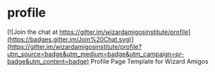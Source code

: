 # profile

[![Join the chat at https://gitter.im/wizardamigosinstitute/profile](https://badges.gitter.im/Join%20Chat.svg)](https://gitter.im/wizardamigosinstitute/profile?utm_source=badge&utm_medium=badge&utm_campaign=pr-badge&utm_content=badge)
Profile Page Template for Wizard Amigos

